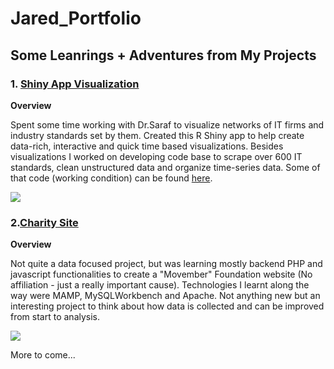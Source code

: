 # Jared_Portfolio

## Some Leanrings + Adventures from My Projects

### 1. [Shiny App Visualization](https://github.com/jaredc7/research_public/blob/main/app.R)

**Overview**

Spent some time working with Dr.Saraf to visualize networks of IT firms and industry standards set by them. Created this R Shiny app to help create data-rich, interactive and quick time based visualizations. Besides visualizations I worked on developing code base to scrape over 600 IT standards, clean unstructured data and organize time-series data. Some of that code (working condition) can be found [here](https://github.com/jaredc7/research_public). 

![](jaredc7/Jared_Portfolio/blob/main/images/Screen%20Shot%202021-01-27%20at%2010.56.55%20PM.png)

### 2.[Charity Site](https://github.com/jaredc7/465_project)

**Overview**

Not quite a data focused project, but was learning mostly backend PHP and javascript functionalities to create a "Movember" Foundation website (No affiliation - just a really important cause). Technologies I learnt along the way were MAMP, MySQLWorkbench and Apache. Not anything new but an interesting project to think about how data is collected and can be improved from start to analysis.

![](jaredc7/Jared_Portfolio/blob/main/images/Screen%20Shot%202021-01-27%20at%2011.23.27%20PM.png)

More to come...
